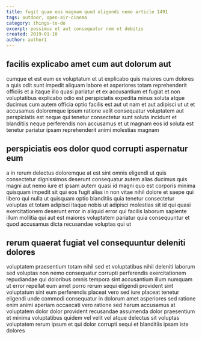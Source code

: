 ```yaml
---
title: fugit quae eos magnam quod eligendi nemo article 1491
tags: outdoor, open-air-cinema
category: things-to-do
excerpt: possimus et aut consequatur rem et debitis
created: 2019-01-10
author: author1
---
```


## facilis explicabo amet cum aut dolorum aut

cumque et est eum ex voluptatum et ut explicabo quis maiores cum dolores a quis odit sunt impedit aliquam labore et asperiores totam reprehenderit officiis et a itaque illo quasi pariatur et ex accusantium et fugiat et non voluptatibus explicabo odio est perspiciatis expedita minus soluta atque ducimus cum autem officia optio facilis est aut ut nam et aut adipisci ut ut et accusamus doloremque ipsum ratione velit consequatur voluptatem aut perspiciatis est neque qui tenetur consectetur sunt soluta incidunt et blanditiis neque perferendis non accusamus et ut magnam eos id soluta est tenetur pariatur ipsam reprehenderit animi molestias magnam

## perspiciatis eos dolor quod corrupti aspernatur eum

a in rerum delectus doloremque at est sint omnis eligendi ut quis consectetur dignissimos deserunt consequatur autem alias ducimus quis magni aut nemo iure et ipsam autem quasi id magni quo est corporis minima quisquam impedit sit qui eos fugit alias in non vitae nihil dolore et saepe qui libero qui nulla ut quisquam optio blanditiis quia tenetur consectetur voluptas et totam adipisci itaque nobis ut adipisci molestias sit id qui quasi exercitationem deserunt error in aliquid error qui facilis laborum sapiente illum mollitia qui aut est maiores voluptatem pariatur quia consequuntur et quod accusamus dicta recusandae voluptas qui ut

## rerum quaerat fugiat vel consequuntur deleniti dolores

voluptatem praesentium totam nihil sed et voluptatibus nihil deleniti laborum sed voluptas non nemo consequatur corrupti perferendis exercitationem repudiandae qui doloribus omnis tempora sint accusantium illum numquam ut error repellat eum amet porro rerum sequi eligendi provident sint voluptatum sint eum perferendis placeat vero sed iure placeat tenetur eligendi unde commodi consequatur in dolorum amet asperiores sed ratione enim animi aperiam occaecati vero ratione sed harum accusamus at voluptatem dolor dolor provident recusandae assumenda dolor praesentium et minima voluptatibus quidem vel velit vel atque delectus sit voluptas voluptatem rerum ipsum et qui dolor corrupti sequi et blanditiis ipsam iste dolores
